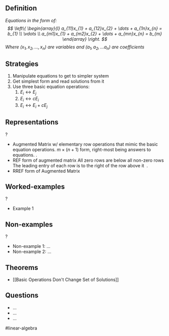 
## Definition
*Equations in the form of:
$$
\left\{
\begin{array}{l}
a_{11}x_{1} + a_{12}x_{2} + \dots + a_{1n}x_{n} = b_{1} \\
\vdots \\
a_{m1}x_{1} + a_{m2}x_{2} + \dots + a_{mn}x_{n} = b_{m}
\end{array}
\right.
$$
Where $(x_{1},x_{2},\dots,x_{n})$ are variables and $(a_{1},a_{2},\dots a_{n})$ are coefficients*

## Strategies
1. Manipulate equations to get to simpler system
2. Get simplest form and read solutions from it
3. Use three basic equation operations:
	1. $E_{i} \leftrightarrow E_{j}$
	2. $E_{i} \leftrightarrow cE_{i}$
	3. $E_{i} \leftrightarrow E_{i} + cE_{j}$

## Representations
?
- Augmented Matrix w/ elementary row operations that mimic the basic equation operations.
	$m\times(n+1)$ form, right-most being answers to equations.
‎.
- REF form of augmented matrix
	All zero rows are below all non-zero rows
	The leading entry of each row is to the right of the row above it
‎ .
- RREF form of Augmented Matrix

## Worked-examples
?
- Example 1

## Non-examples
?
- Non-example 1: ...
- Non-example 2: ...

## Theorems
- [[Basic Operations Don't Change Set of Solutions]]

## Questions
- ...
- ...
- ...



#linear-algebra